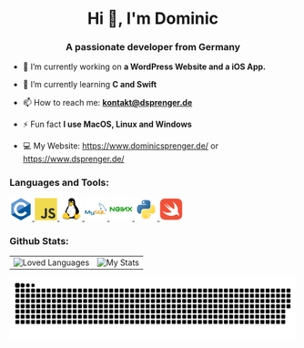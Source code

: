 <h1 align="center">Hi 👋, I'm Dominic</h1>
<h3 align="center">A passionate developer from Germany</h3>

- 🔭 I’m currently working on **a WordPress Website and a iOS App.**

- 🌱 I’m currently learning **C and Swift**

- 📫 How to reach me: **kontakt@dsprenger.de**

- ⚡ Fun fact **I use MacOS, Linux and Windows**

- 💻 My Website: https://www.dominicsprenger.de/ or https://www.dsprenger.de/

### Languages and Tools:
<p align="left"> <a href="https://www.cprogramming.com/" target="_blank" rel="noreferrer"> <img src="https://raw.githubusercontent.com/devicons/devicon/master/icons/c/c-original.svg" alt="c" width="40" height="40"/> </a> <a href="https://developer.mozilla.org/en-US/docs/Web/JavaScript" target="_blank" rel="noreferrer"> <img src="https://raw.githubusercontent.com/devicons/devicon/master/icons/javascript/javascript-original.svg" alt="javascript" width="40" height="40"/> </a> <a href="https://www.linux.org/" target="_blank" rel="noreferrer"> <img src="https://raw.githubusercontent.com/devicons/devicon/master/icons/linux/linux-original.svg" alt="linux" width="40" height="40"/> </a> <a href="https://www.mysql.com/" target="_blank" rel="noreferrer"> <img src="https://raw.githubusercontent.com/devicons/devicon/master/icons/mysql/mysql-original-wordmark.svg" alt="mysql" width="40" height="40"/> </a> <a href="https://www.nginx.com" target="_blank" rel="noreferrer"> <img src="https://raw.githubusercontent.com/devicons/devicon/master/icons/nginx/nginx-original.svg" alt="nginx" width="40" height="40"/> </a> <a href="https://www.python.org" target="_blank" rel="noreferrer"> <img src="https://raw.githubusercontent.com/devicons/devicon/master/icons/python/python-original.svg" alt="python" width="40" height="40"/> </a> <a href="https://developer.apple.com/swift/" target="_blank" rel="noreferrer"> <img src="https://raw.githubusercontent.com/devicons/devicon/master/icons/swift/swift-original.svg" alt="swift" width="40" height="40"/> </a> </p>

### Github Stats:

<table>
  <tr>
    <td>
      <img src="https://github-readme-stats.vercel.app/api/top-langs/?username=laypexx&hide=roff&hide_title=true&show_icons=true&layout=compact&theme=github_dark&hide_border=true" title="Loved Languages" **alt="Loved Languages"/>
    </td>
    <td>
      <img src="https://github-readme-stats.vercel.app/api?username=laypexx&hide_title=true&show_icons=true&theme=github_dark&hide=contribs&include_all_commits=true&count_private=true&hide_border=true" title="My Stats" **alt="My Stats"/>
    </td>
  </tr>
</table>

![github contribution grid snake animation](https://raw.githubusercontent.com/laypexx/laypexx/output/github-contribution-grid-snake-dark.svg)




